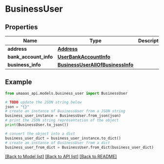 # BusinessUser


## Properties

Name | Type | Description | Notes
------------ | ------------- | ------------- | -------------
**address** | [**Address**](Address.md) |  | [optional] 
**bank_account_info** | [**UserBankAccountInfo**](UserBankAccountInfo.md) |  | 
**business_info** | [**BusinessUserAllOfBusinessInfo**](BusinessUserAllOfBusinessInfo.md) |  | [optional] 

## Example

```python
from umaaas_api.models.business_user import BusinessUser

# TODO update the JSON string below
json = "{}"
# create an instance of BusinessUser from a JSON string
business_user_instance = BusinessUser.from_json(json)
# print the JSON string representation of the object
print(BusinessUser.to_json())

# convert the object into a dict
business_user_dict = business_user_instance.to_dict()
# create an instance of BusinessUser from a dict
business_user_from_dict = BusinessUser.from_dict(business_user_dict)
```
[[Back to Model list]](../README.md#documentation-for-models) [[Back to API list]](../README.md#documentation-for-api-endpoints) [[Back to README]](../README.md)



